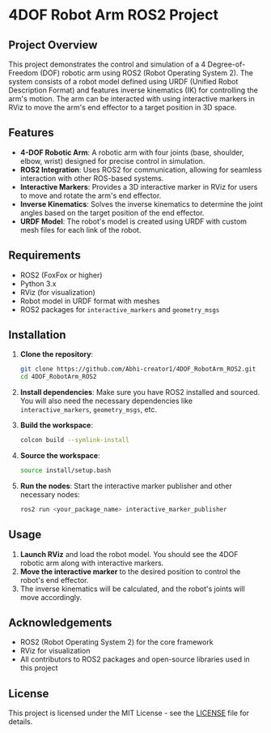 # 4DOF Robot Arm ROS2 Project

## Project Overview
This project demonstrates the control and simulation of a 4 Degree-of-Freedom (DOF) robotic arm using ROS2 (Robot Operating System 2). The system consists of a robot model defined using URDF (Unified Robot Description Format) and features inverse kinematics (IK) for controlling the arm's motion. The arm can be interacted with using interactive markers in RViz to move the arm's end effector to a target position in 3D space.

## Features
- **4-DOF Robotic Arm**: A robotic arm with four joints (base, shoulder, elbow, wrist) designed for precise control in simulation.
- **ROS2 Integration**: Uses ROS2 for communication, allowing for seamless interaction with other ROS-based systems.
- **Interactive Markers**: Provides a 3D interactive marker in RViz for users to move and rotate the arm's end effector.
- **Inverse Kinematics**: Solves the inverse kinematics to determine the joint angles based on the target position of the end effector.
- **URDF Model**: The robot's model is created using URDF with custom mesh files for each link of the robot.

## Requirements
- ROS2 (FoxFox or higher)
- Python 3.x
- RViz (for visualization)
- Robot model in URDF format with meshes
- ROS2 packages for `interactive_markers` and `geometry_msgs`

## Installation
1. **Clone the repository**:
    ```bash
    git clone https://github.com/Abhi-creator1/4DOF_RobotArm_ROS2.git
    cd 4DOF_RobotArm_ROS2
    ```

2. **Install dependencies**:
    Make sure you have ROS2 installed and sourced. You will also need the necessary dependencies like `interactive_markers`, `geometry_msgs`, etc.

3. **Build the workspace**:
    ```bash
    colcon build --symlink-install
    ```

4. **Source the workspace**:
    ```bash
    source install/setup.bash
    ```

5. **Run the nodes**:
    Start the interactive marker publisher and other necessary nodes:
    ```bash
    ros2 run <your_package_name> interactive_marker_publisher
    ```

## Usage
1. **Launch RViz** and load the robot model. You should see the 4DOF robotic arm along with interactive markers.
2. **Move the interactive marker** to the desired position to control the robot's end effector.
3. The inverse kinematics will be calculated, and the robot's joints will move accordingly.

## Acknowledgements
- ROS2 (Robot Operating System 2) for the core framework
- RViz for visualization
- All contributors to ROS2 packages and open-source libraries used in this project

## License
This project is licensed under the MIT License - see the [LICENSE](LICENSE) file for details.
